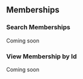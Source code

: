 ## Memberships

### Search Memberships

<aside class="notice">Coming soon</aside>

### View Membership by Id

<aside class="notice">Coming soon</aside>
